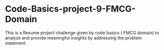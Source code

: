 # Code-Basics-project-9-FMCG-Domain
This is a Resume project challenge given by code basics ( FMCG domain) to analyze and provide meaningful insights by addressing the problem statement.
